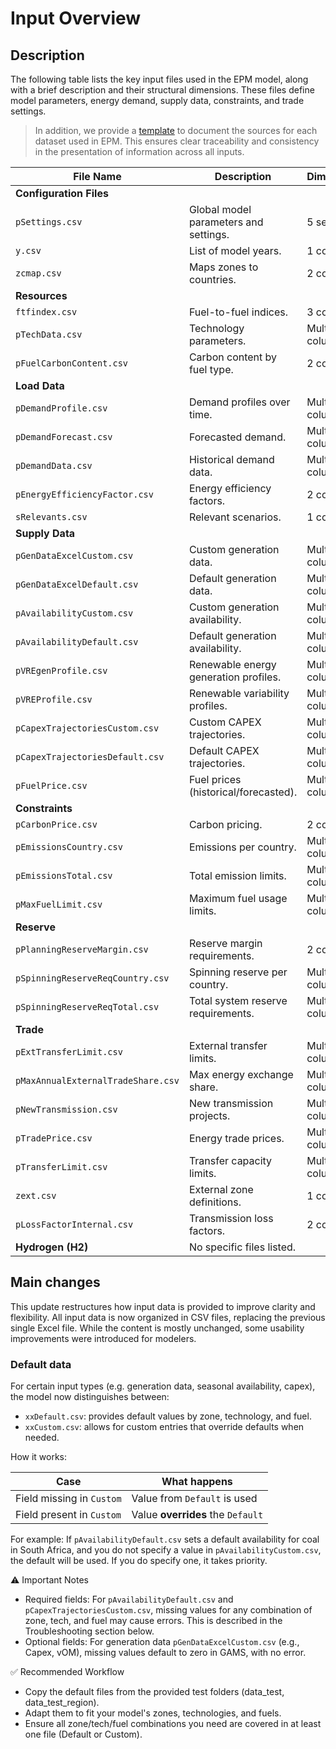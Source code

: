# Input Overview

## Description

The following table lists the key input files used in the EPM model, along with a brief description and their structural dimensions. These files define model parameters, energy demand, supply data, constraints, and trade settings.

> In addition, we provide a [template](dwld/TemplateDataCollection.xlsx) to document the sources for each dataset used in EPM. This ensures clear traceability and consistency in the presentation of information across all inputs.

| File Name                          | Description                           | Dimensions       |
| ---------------------------------- | ------------------------------------- | ---------------- |
| **Configuration Files**            |                                       |                  |
| `pSettings.csv`                    | Global model parameters and settings. | 5 sections       |
| `y.csv`                            | List of model years.                  | 1 column         |
| `zcmap.csv`                        | Maps zones to countries.              | 2 columns        |
| **Resources**                      |                                       |                  |
| `ftfindex.csv`                     | Fuel-to-fuel indices.                 | 3 columns        |
| `pTechData.csv`                    | Technology parameters.                | Multiple columns |
| `pFuelCarbonContent.csv`           | Carbon content by fuel type.          | 2 columns        |
| **Load Data**                      |                                       |                  |
| `pDemandProfile.csv`               | Demand profiles over time.            | Multiple columns |
| `pDemandForecast.csv`              | Forecasted demand.                    | Multiple columns |
| `pDemandData.csv`                  | Historical demand data.               | Multiple columns |
| `pEnergyEfficiencyFactor.csv`      | Energy efficiency factors.            | 2 columns        |
| `sRelevants.csv`                   | Relevant scenarios.                   | 1 column         |
| **Supply Data**                    |                                       |                  |
| `pGenDataExcelCustom.csv`          | Custom generation data.               | Multiple columns |
| `pGenDataExcelDefault.csv`         | Default generation data.              | Multiple columns |
| `pAvailabilityCustom.csv`          | Custom generation availability.       | Multiple columns |
| `pAvailabilityDefault.csv`         | Default generation availability.      | Multiple columns |
| `pVREgenProfile.csv`               | Renewable energy generation profiles. | Multiple columns |
| `pVREProfile.csv`                  | Renewable variability profiles.       | Multiple columns |
| `pCapexTrajectoriesCustom.csv`     | Custom CAPEX trajectories.            | Multiple columns |
| `pCapexTrajectoriesDefault.csv`    | Default CAPEX trajectories.           | Multiple columns |
| `pFuelPrice.csv`                   | Fuel prices (historical/forecasted).  | Multiple columns |
| **Constraints**                    |                                       |                  |
| `pCarbonPrice.csv`                 | Carbon pricing.                       | 2 columns        |
| `pEmissionsCountry.csv`            | Emissions per country.                | Multiple columns |
| `pEmissionsTotal.csv`              | Total emission limits.                | Multiple columns |
| `pMaxFuelLimit.csv`                | Maximum fuel usage limits.            | Multiple columns |
| **Reserve**                        |                                       |                  |
| `pPlanningReserveMargin.csv`       | Reserve margin requirements.          | 2 columns        |
| `pSpinningReserveReqCountry.csv`   | Spinning reserve per country.         | Multiple columns |
| `pSpinningReserveReqTotal.csv`     | Total system reserve requirements.    | Multiple columns |
| **Trade**                          |                                       |                  |
| `pExtTransferLimit.csv`            | External transfer limits.             | Multiple columns |
| `pMaxAnnualExternalTradeShare.csv` | Max energy exchange share.            | Multiple columns |
| `pNewTransmission.csv`             | New transmission projects.            | Multiple columns |
| `pTradePrice.csv`                  | Energy trade prices.                  | Multiple columns |
| `pTransferLimit.csv`               | Transfer capacity limits.             | Multiple columns |
| `zext.csv`                         | External zone definitions.            | 1 column         |
| `pLossFactorInternal.csv`          | Transmission loss factors.            | 2 columns        |
| **Hydrogen (H2)**                  | No specific files listed.             |                  |

## Main changes

This update restructures how input data is provided to improve clarity and flexibility. All input data is now organized in CSV files, replacing the previous single Excel file. While the content is mostly unchanged, some usability improvements were introduced for modelers.

### Default data

For certain input types (e.g. generation data, seasonal availability, capex), the model now distinguishes between:

- `xxDefault.csv`: provides default values by zone, technology, and fuel.
- `xxCustom.csv`: allows for custom entries that override defaults when needed.

How it works:

| Case                      | What happens                      |
| ------------------------- | --------------------------------- |
| Field missing in `Custom` | Value from `Default` is used      |
| Field present in `Custom` | Value **overrides** the `Default` |

For example:
If `pAvailabilityDefault.csv` sets a default availability for coal in South Africa, and you do not specify a value in `pAvailabilityCustom.csv`, the default will be used. If you do specify one, it takes priority.

⚠️ Important Notes

- Required fields: For `pAvailabilityDefault.csv` and `pCapexTrajectoriesCustom.csv`, missing values for any combination of zone, tech, and fuel may cause errors. This is described in the Troubleshooting section below.
- Optional fields: For generation data `pGenDataExcelCustom.csv` (e.g., Capex, vOM), missing values default to zero in GAMS, with no error.

✅ Recommended Workflow

- Copy the default files from the provided test folders (data_test, data_test_region).
- Adapt them to fit your model's zones, technologies, and fuels.
- Ensure all zone/tech/fuel combinations you need are covered in at least one file (Default or Custom).
